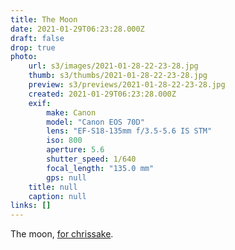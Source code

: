 ```yaml
---
title: The Moon
date: 2021-01-29T06:23:28.000Z
draft: false
drop: true
photo:
    url: s3/images/2021-01-28-22-23-28.jpg
    thumb: s3/thumbs/2021-01-28-22-23-28.jpg
    preview: s3/previews/2021-01-28-22-23-28.jpg
    created: 2021-01-29T06:23:28.000Z
    exif:
        make: Canon
        model: "Canon EOS 70D"
        lens: "EF-S18-135mm f/3.5-5.6 IS STM"
        iso: 800
        aperture: 5.6
        shutter_speed: 1/640
        focal_length: "135.0 mm"
        gps: null
    title: null
    caption: null
links: []
---
```


The moon, [for chrissake](https://www.youtube.com/watch?v=dIkHLO93lCA).
